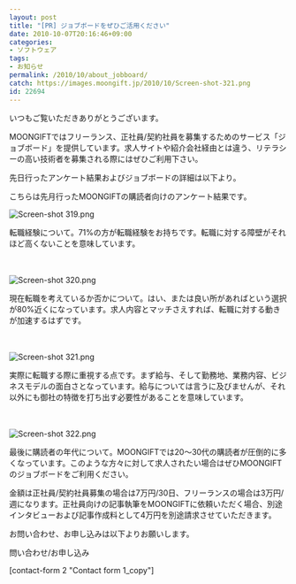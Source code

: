 ```yaml
---
layout: post
title: "[PR] ジョブボードをぜひご活用ください"
date: 2010-10-07T20:16:46+09:00
categories:
- ソフトウェア
tags: 
- お知らせ
permalink: /2010/10/about_jobboard/
catch: https://images.moongift.jp/2010/10/Screen-shot-321.png
id: 22694
---
```

いつもご覧いただきありがとうございます。

  

MOONGIFTではフリーランス、正社員/契約社員を募集するためのサービス「ジョブボード」を提供しています。求人サイトや紹介会社経由とは違う、リテラシーの高い技術者を募集される際にはぜひご利用下さい。

  

先日行ったアンケート結果およびジョブボードの詳細は以下より。

  
<!--more-->

こちらは先月行ったMOONGIFTの購読者向けのアンケート結果です。

  

![Screen-shot 319.png](https://images.moongift.jp/2010/10/Screen-shot-319.png)

  

転職経験について。71%の方が転職経験をお持ちです。転職に対する障壁がそれほど高くないことを意味しています。

  

　

  

![Screen-shot 320.png](https://images.moongift.jp/2010/10/Screen-shot-320.png)

  

現在転職を考えているか否かについて。はい、または良い所があればという選択が80%近くになっています。求人内容とマッチさえすれば、転職に対する動きが加速するはずです。

  

　

  

![Screen-shot 321.png](https://images.moongift.jp/2010/10/Screen-shot-321.png)

  

実際に転職する際に重視する点です。まず給与、そして勤務地、業務内容、ビジネスモデルの面白さとなっています。給与については言うに及びませんが、それ以外にも御社の特徴を打ち出す必要性があることを意味しています。

  

　

  

![Screen-shot 322.png](https://images.moongift.jp/2010/10/Screen-shot-322.png)

  

最後に購読者の年代について。MOONGIFTでは20〜30代の購読者が圧倒的に多くなっています。このような方々に対して求人されたい場合はぜひMOONGIFTのジョブボードをご利用ください。

  

金額は正社員/契約社員募集の場合は7万円/30日、フリーランスの場合は3万円/週になります。正社員向けの記事執筆をMOONGIFTに依頼いただく場合、別途インタビューおよび記事作成料として4万円を別途請求させていただきます。

  

お問い合わせ、お申し込みは以下よりお願いします。

  

問い合わせ/お申し込み

  

[contact-form 2 "Contact form 1\_copy"]

　  
  
